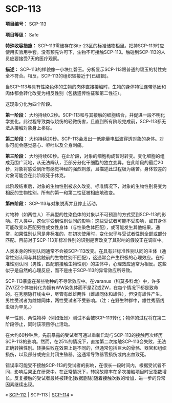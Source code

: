 # SCP-113
                        


**项目编号：** SCP-113

**项目等级：** Safe

**特殊收容措施：** SCP-113需储存在Site-23区的标准储物柜里。把持SCP-113时应使用实验用手套。没有预先许可下，生物不可接触SCP-113。触碰到SCP-113的人员应要接受7天的医疗观察。

**描述：** SCP-113的样貌像一小块红碧玉。分析显示SCP-113跟普通的碧玉的特性完全不符合。相反，SCP-113的组织较接近于[已编辑]。

当SCP-113与具有性染色体的生物的肉体直接接触时，生物的身体特征连带基因和肉体都会转化改变为相反性别（包括遗传性征和第二性征）。

这现象分化为四个阶段。

**第一阶段：** 大约持续0.2秒。SCP-113和与其接触的细胞结合，并促进一段不明化学变化。此过程导致类似烧伤的轻微伤害，且直到所有阶段完成前，SCP-113都无法从接触对象身上移除。

**第二阶段：** 大约持续20秒。SCP-113会发出一低能量电磁波穿透对象的身体。对象可能会感觉恶心、呕吐以及全身刺痛。

**第三阶段：** 大约持续60秒。在此阶段，对象的细胞构成暂时转变。变化细胞的组成范围广泛地，从无法辨认，至部分分化干细胞的独立变异。在此阶段的最后20秒，对象将感受到所有感觉神经的强烈刺激，且描述此过程极为痛苦。身体较差的对象可能会在此阶段死于休克。

此阶段结束后，对象的生物性别被永久改变。标准情况下，对象的生物性别将变为相反的生物性别。所有的第一和第二性征被相应地改变。

**第四阶段：** SCP-113与对象脱离并且停止活动。

对物种（如两性人）不典型的性染色体的对象以不可预测的方式受到SCP-113的影响。在人类中，这似乎受到性别认同的影响；这些受试者可能不受影响，或其身体可能改变以匹配男性或女性身体（与性染色体匹配），或可能发生其他结果。通常，如果性别认同是非标准的，在初次使用时，变化似乎与受试者性别全部或部分匹配。目前对于SCP-113非标准性别的识别是否改变了其影响的假设正在调查中。

人类本身的性别认同通常不会被SCP-113改变。在具有非标准性别认同的主体（通常性别认同与其接触前的生物性别不匹配），这通常会产生积极的心理效应。在标准性别认同（男性，匹配前接触生物性别）的主体中，心理效应通常为相反。这些似乎是自然的心理反应，而不是由于SCP-113的异常效应所导致。

SCP-113暴露在某些物种的不寻常效应中。在varanus（科莫多科龙）中，许多ZW/ZZ个体被转化为拥有WW染色体而不是ZZ或ZW，在每个情况下都是致命的。在秀丽隐杆线虫中，尽管有雌雄两性（雌雄同体和雄性），但没有雄性产生。男性受试者为雌雄同体，两性受试者不受影响。（注：在野生种群中，雄性秀丽线虫极为罕见。）

单一性别、两性物种（例如蚯蚓）测试不会被SCP-113转化；物体的过程将在第二阶段停止，同时该项目停止活动。

在大约60秒钟后，先前暴露的受试者可通过重新启动与SCP-113的接触再次经历SCP-113的影响。然而，在25%的情况下，直接第二次接触SCP-113会失败，无法正确转换性别。转换失败在效果上是不同的，但通常包括巨大的骨骼、器官和组织损伤，以及部分或完全封闭生殖器。这通常导致器官损伤或内出血致死。

错误率可能受不接触SCP-113的受试者的影响，在很长一段时间内，根据受试者不同，影响后果正在研究中。在正常情况下，转换故障率在多次接触项目时呈指数增长。反复接触的受试者最终被转化[数据删除]随着接触次数的增加，进一步的异常因素继续出现。



« [SCP-112](/scp-112) | SCP-113 | [SCP-114](/scp-114) »





                    